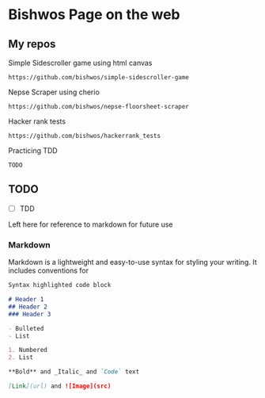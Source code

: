 # Bishwos Page on the web

## My repos

Simple Sidescroller game using html canvas
````
https://github.com/bishwos/simple-sidescroller-game
````
Nepse Scraper using cherio

````
https://github.com/bishwos/nepse-floorsheet-scraper
````

Hacker rank tests
````
https://github.com/bishwos/hackerrank_tests
````

Practicing TDD
````
TODO
````

## TODO
- [ ] TDD

Left here for reference to markdown for future use

### Markdown

Markdown is a lightweight and easy-to-use syntax for styling your writing. It includes conventions for

```markdown
Syntax highlighted code block

# Header 1
## Header 2
### Header 3

- Bulleted
- List

1. Numbered
2. List

**Bold** and _Italic_ and `Code` text

[Link](url) and ![Image](src)
```
